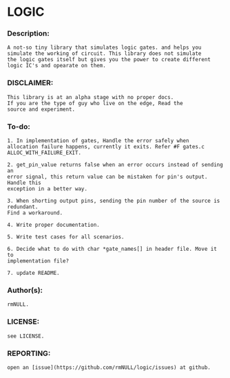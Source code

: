 # LOGIC

### Description:
	A not-so tiny library that simulates logic gates. and helps you
	simulate the working of circuit. This library does not simulate
	the logic gates itself but gives you the power to create different
	logic IC's and opearate on them.

### DISCLAIMER:
	This library is at an alpha stage with no proper docs.
    If you are the type of guy who live on the edge, Read the
    source and experiment.

### To-do:
	1. In implementation of gates, Handle the error safely when
 	allocation failure happens, currently it exits. Refer #F gates.c
 	ALLOC_WITH_FAILURE_EXIT.

 	2. get_pin_value returns false when an error occurs instead of sending an
 	error signal, this return value can be mistaken for pin's output. Handle this
 	exception in a better way.

	3. When shorting output pins, sending the pin number of the source is redundant.
 	Find a workaround.
    
    4. Write proper documentation.

    5. Write test cases for all scenarios.

    6. Decide what to do with char *gate_names[] in header file. Move it to
 	implementation file?

    7. update README.


### Author(s):
	rmNULL.

### LICENSE:
	see LICENSE.

### REPORTING:
	open an [issue](https://github.com/rmNULL/logic/issues) at github.
